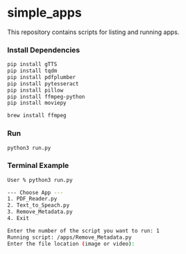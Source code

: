 # simple_apps
This repository contains scripts for listing and running apps.

### Install Dependencies
```bash
pip install gTTS
pip install tqdm
pip install pdfplumber
pip install pytesseract
pip install pillow
pip install ffmpeg-python
pip install moviepy

brew install ffmpeg
```

### Run
```bash
python3 run.py
```

### Terminal Example
```bash
User % python3 run.py

--- Choose App --- 
1. PDF_Reader.py
2. Text_to_Speach.py
3. Remove_Metadata.py
4. Exit

Enter the number of the script you want to run: 1
Running script: /apps/Remove_Metadata.py
Enter the file location (image or video): 
```
